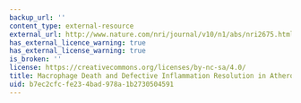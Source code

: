 ```yaml
---
backup_url: ''
content_type: external-resource
external_url: http://www.nature.com/nri/journal/v10/n1/abs/nri2675.html
has_external_licence_warning: true
has_external_license_warning: true
is_broken: ''
license: https://creativecommons.org/licenses/by-nc-sa/4.0/
title: Macrophage Death and Defective Inflammation Resolution in Atherosclerosis
uid: b7ec2cfc-fe23-4bad-978a-1b2730504591
---
```

